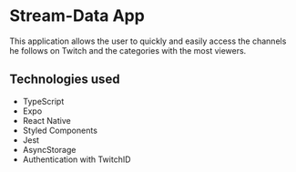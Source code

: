 # Stream-Data App

This application allows the user to quickly and easily access the channels he follows on Twitch and the categories with the most viewers.

## Technologies used

* TypeScript
* Expo
* React Native
* Styled Components
* Jest
* AsyncStorage
* Authentication with TwitchID
